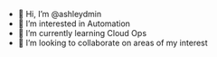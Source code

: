 - 👋 Hi, I’m @ashleydmin
- 👀 I’m interested in Automation 
- 🌱 I’m currently learning Cloud Ops
- 💞️ I’m looking to collaborate on areas of my interest

<!---
ashleydmin/ashleydmin is a ✨ special ✨ repository because its `README.md` (this file) appears on your GitHub profile.
You can click the Preview link to take a look at your changes.
--->

